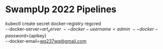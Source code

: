 # SwampUp 2022 Pipelines

kubectl create secret docker-registry regcred \
  --docker-server=${art_server} \
  --docker-username=admin \
  --docker-password=${apikey} \
  --docker-email=wq237wq@gmail.com